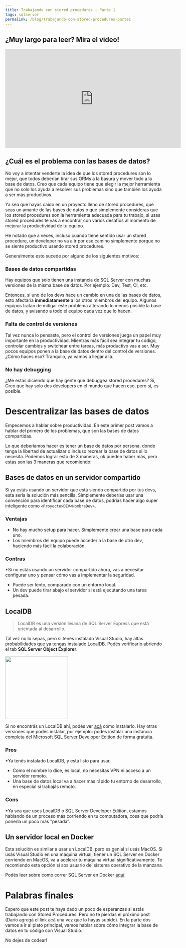 ```yaml
---
title: Trabajando con stored procedures - Parte 1
tags: sqlserver
permalink: /blog/trabajando-con-stored-procedures-parte1
---
```


## ¿Muy largo para leer? Mira el video!

<iframe width="560" height="315" src="https://www.youtube.com/embed/UX8kcg34nGo" frameborder="0" allow="accelerometer; autoplay; encrypted-media; gyroscope; picture-in-picture" allowfullscreen></iframe>


## ¿Cuál es el problema con las bases de datos?

No voy a intentar venderte la idea de que los stored procedures son lo mejor, que todos deberían tirar sus ORMs a la basura y mover todo a la base de datos. Creo que cada equipo tiene que elegir la mejor herramienta que no solo los ayuda a resolver sus problemas sino que también los ayuda a ser más productivos.

Ya sea que hayas caído en un proyecto lleno de stored procedures, que seas un amante de las bases de datos o que simplemente consideras que los stored procedures son la herramienta adecuada para tu trabajo, si usas stored procedures te vas a encontrar con varios desafíos al momento de mejorar la productividad de tu equipo.

He notado que a veces, incluso cuando tiene sentido usar un stored procedure, un developer no va a ir por ese camino simplemente porque no se siente productivo usando stored procedures.

Generalmente esto sucede por alguno de los siguientes motivos:

### Bases de datos compartidas
Hay equipos que solo tienen una instancia de SQL Server con muchas versiones de la misma base de datos. Por ejemplo: Dev, Test, CI, etc. 

Entonces, si uno de los devs hace un cambio en una de las bases de datos, esto afectaría **inmediatamente** a los otros miembros del equipo. 
Algunos equipos tratan de mitigar este problema alterando lo menos posible la base de datos, y avisando a todo el equipo cada vez que lo hacen.

### Falta de control de versiones

Tal vez nunca lo pensaste, pero el control de versiones juega un papel muy importante en la productividad. Mientras más fácil sea integrar tu código, controlar cambios y switchear entre tareas, más productivo vas a ser.
Muy pocos equipos ponen a la base de datos dentro del control de versiones. ¿Cómo haces eso? Tranquilo, ya vamos a llegar allá.

### No hay debugging

¿Me estás diciendo que hay gente que debuggea stored procedures? Si, Creo que hay solo dos developers en el mundo que hacen eso, pero sí, es posible.


# Descentralizar las bases de datos

Empecemos a hablar sobre productividad. En este primer post vamos a hablar del primero de los problemas, que son las bases de datos compartidas.

Lo que deberíamos hacer es tener un base de datos por persona, donde tenga la libertad de actualizar o incluso recrear la base de datos si lo necesita. Podemos lograr esto de 3 maneras, ok pueden haber más, pero estas son las 3 maneras que recomiendo:

## Bases de datos en un servidor compartido
Si ya estás usando un servidor que está siendo compartido por tus devs, esta sería la solución más sencilla. Simplemente deberías usar una convención para identificar cada base de datos, podrías hacer algo super inteligente como `<Proyecto>DEV<NombreDev>`.

### Ventajas
* No hay mucho setup para hacer. Simplemente crear una base para cada uno.
* Los miembros del equipo puede acceder a la base de otro dev, haciendo más fácil la colaboración.

### Contras
*Si no estás usando un servidor compartido ahora, vas a necesitar configurar uno y pensar cómo vas a implementar la seguridad. 
* Puede ser lento, comparado con un entorno local.
* Un dev puede tirar abajo el servidor si está ejecutando una tarea pesada.

## LocalDB

>LocalDB es una versión liviana de SQL Server Express que está orientada al desarrollo.

Tal vez no lo sepas, pero si tenés instalado Visual Studio, hay altas probabilidades que ya tengas instalado LocalDB. Podés verificarlo abriendo el tab **SQL Server Object Explorer**.

<img src="https://raw.githubusercontent.com/kblok/kblok.github.io/master/img/working-with-stored-procedures/SQLServerObjectExplorer.png" height="200px">

Si no encontrás un LocalDB ahí, podés ver 
[acá](https://docs.microsoft.com/en-us/sql/database-engine/configure-windows/sql-server-2016-express-localdb) cómo instalarlo. Hay otras versiones que podés instalar, por ejemplo: podes instalar una instancia completa del [Microsoft SQL Server Developer Edition](https://blogs.technet.microsoft.com/dataplatforminsider/2016/03/31/microsoft-sql-server-developer-edition-is-now-free/) de forma gratuita.

### Pros
*Ya tenés instalado LocalDB, y está listo para usar.
* Como el nombre lo dice, es local, no necesitas VPN ni acceso a un servidor remoto.
* Una base de datos local va a hacer más rápido tu entorno de desarrollo, en especial si trabajás remoto.

### Cons
*Ya sea que uses LocalDB o SQL Server Developer Edition, estamos hablando de un proceso más corriendo en tu computadora, cosa que podría ponerla un poco más “pesada”.

## Un servidor local en Docker

Esta solución es similar a usar un LocalDB, pero es genial si usás MacOS. Si usás Visual Studio en una máquina virtual, tiener un SQL Server en Docker corriendo en MacOS, va a acelerar tu máquina virtual significativamente. Te recomiendo esta opción si sos usuario del sistema operativo de la manzana.

Podés leer sobre como correr SQL Server en Docker [aquí](https://docs.microsoft.com/en-us/sql/linux/quickstart-install-connect-docker).

# Palabras finales

Espero que este post te haya dado un poco de esperanzas si estás trabajando con Stored Procedures. Pero no te pierdas el próximo post (Darío agregá el link acá una vez que lo hayas subido). En la parte dos vamos a ir al plato principal, vamos hablar sobre cómo integrar la base de datos en tu código con Visual Studio.

No dejes de codear!
